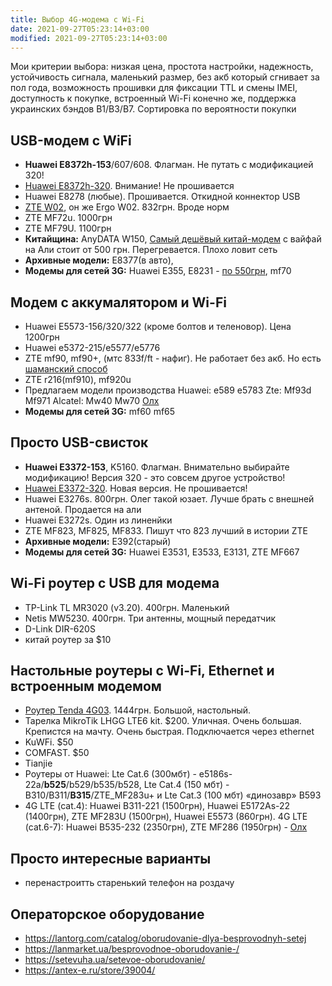 ```yaml
---
title: Выбор 4G-модема с Wi-Fi
date: 2021-09-27T05:23:14+03:00
modified: 2021-09-27T05:23:14+03:00
---
```


Мои критерии выбора: низкая цена, простота настройки, надежность, устойчивость сигнала, маленький размер, без акб который сгнивает за пол года, возможность прошивки для фиксации TTL и смены IMEI, доступность к покупке, встроенный Wi-Fi конечно же, поддержка украинских бэндов B1/B3/B7. Сортировка по вероятности покупки

## USB-модем с WiFi
- **Huawei E8372h-153**/607/608. Флагман. Не путать с модификацией 320!
- [Huawei E8372h-320](#elmir). Внимание! Не прошивается
- Huawei E8278 (любые). Прошивается. Откидной коннектор USB
- [ZTE W02](https://elmir.ua/3g_4g_modems_and_routers/4g_router_ergo_w02.html), он же Ergo W02. 832грн. Вроде норм
- ZTE MF72u. 1000грн
- ZTE MF79U. 1100грн
- **Китайщина:** AnyDATA W150, [Самый дешёвый китай-модем](https://4pda.to/forum/index.php?showtopic=849043) с вайфай на Али стоит от 500 грн. Перегревается. Плохо ловит сеть
- **Архивные модели:** E8377(в авто), 
- **Модемы для сетей 3G:** Huawei E355, Е8231 - [по 550грн](https://www.olx.ua/591328309), mf70 

## Модем с аккумалятором и Wi-Fi
- Huawei E5573-156/320/322 (кроме болтов и теленовор). Цена 1200грн
- Huawei e5372-215/e5577/e5776
- ZTE mf90, mf90+, (мтс 833f/ft - нафиг). Не работает без акб. Но есть [шаманский способ](https://4pda.to/forum/index.php?s=&showtopic=686258&view=findpost&p=63790090)
- ZTE r216(mf910), mf920u  
- Предлагаем модели производства Huawei: e589 e5783 Zte: Mf93d Mf971 Alcatel: Mw40 Mw70 [Олх](https://www.olx.ua/664017921)
- **Модемы для сетей 3G:** mf60 mf65


## Просто USB-свисток
- **Huawei E3372-153**, K5160. Флагман. Внимательно выбирайте модификацию! Версия 320 - это совсем другое устройство! 
- [Huawei E3372-320](https://elmir.ua/3g_4g_modems_and_routers/4g_modem_huawei_e3372h-320.html). Новая версия. Не прошивается!
- Huawei E3276s. 800грн. Олег такой юзает. Лучше брать с внешней антеной. Продается на али
- Huawei E3272s. Один из линенйки
- ZTE MF823, MF825, MF833. Пишут что 823 лучший в истории ZTE
- **Архивные модели:** E392(старый)
- **Модемы для сетей 3G:** Huawei E3531, E3533, E3131, ZTE MF667

## Wi-Fi роутер с USB для модема
- TP-Link TL MR3020 (v3.20). 400грн. Маленький
- Netis MW5230. 400грн. Три антенны, мощный передатчик
- D-Link DIR-620S
- китай роутер за $10

## Настольные роутеры с Wi-Fi, Ethernet и встроенным модемом
- [Роутер Tenda 4G03](https://elmir.ua/3g_4g_modems_and_routers/4g_router_tenda_4g03.html). 1444грн. Большой, настольный.
- Тарелка MikroTik LHGG LTE6 kit. $200. Уличная. Очень большая. Крепистся на мачту. Очень быстрая. Подключается через ethernet
- KuWFi. $50
- COMFAST. $50
- Tianjie
- Роутеры от Huawei: Lte Cat.6 (300мбт) - e5186s-22a/**b525**/b529/b535/b528, Lte Cat.4 (150 мбт) - B310/B311/**B315**/ZTE_MF283u+ и Lte Cat.3 (100 мбт) «динозавр» B593
- 4G LTE (cat.4): Huawei B311-221 (1500грн), Huawei E5172As-22 (1400грн), ZTE MF283U (1500грн), Huawei E5573 (860грн). 4G LTE (cat.6-7): Huawei B535-232 (2350грн), ZTE MF286 (1950грн) - [Олх](https://www.olx.ua/721313229)

## Просто интересные варианты
- перенастроитть старенький телефон на роздачу

## Операторское оборудование
- <https://lantorg.com/catalog/oborudovanie-dlya-besprovodnyh-setej>
- <https://lanmarket.ua/besprovodnoe-oborudovanie-/>
- <https://setevuha.ua/setevoe-oborudovanie/>
- <https://antex-e.ru/store/39004/>


